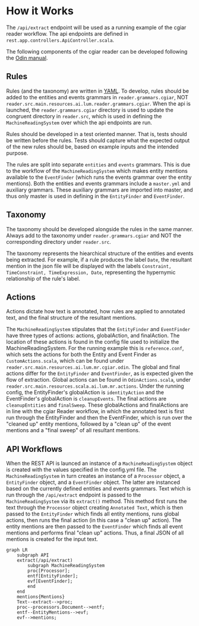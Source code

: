# How it Works

The ```/api/extract``` endpoint will be used as a running example of the cgiar reader workflow. The api endpoints are defined in ```rest.app.controllers.ApiController.scala```.

The following components of the cgiar reader can be developed following the [Odin manual](https://arxiv.org/pdf/1509.07513.pdf).

## Rules

Rules (and the taxonomy) are written in [YAML](https://yaml.org/). To develop, rules should be added to the entities and events grammars in ```reader.grammars.cgiar```, NOT ```reader.src.main.resources.ai.lum.reader.grammars.cgiar```. When the api is launched, the ```reader.grammars.cgiar``` directory is used to update the congruent directory in ```reader.src```, which is used in defining the ```MachineReadingSystem``` over which the api endpoints are run.

Rules should be developed in a test oriented manner. That is, tests should be written before the rules. Tests should capture what the expected output of the new rules should be, based on example inputs and the intended purpose.

The rules are split into separate `entities` and `events` grammars. This is due to the workflow of the `MachineReadingSystem` which makes entity mentions available to the `EventFinder` (which runs the events grammar over the entity mentions). Both the entities and events grammars include a `master.yml` and auxiliary grammars. These auxiliary grammars are imported into master, and thus only master is used in defining in the `EntityFinder` and `EventFinder`.

## Taxonomy

The taxonomy should be developed alongside the rules in the same manner. Always add to the taxonomy under ```reader.grammars.cgiar``` and NOT the corresponding directory under ```reader.src```.

The taxonomy represents the hiearchical structure of the entities and events being extracted. For example, if a rule produces the label ```Date```, the resultant mention in the json file will be displayed with the labels ```Constraint, TimeConstraint, TimeExpression, Date```, representing the hypernymic relationship of the rule's label.

## Actions

Actions dictate how text is annotated, how rules are applied to annotated text, and the final structure of the resultant mentions.

The `MachineReadingSystem` stipulates that the `EntityFinder` and `EventFinder` have three types of actions: actions, globalAction, and finalAction. The location of these actions is found in the config file used to initialize the MachineReadingSystem. For the running example this is ```reference.conf```, which sets the actions for both the Entity and Event Finder as ```CustomActions.scala```, which can be found under ```reader.src.main.resources.ai.lum.mr.cgiar.odin```. The global and final actions differ for the `EntityFinder` and `EventFinder`, as is expected given the flow of extraction. Global actions can be found in ```OdinActions.scala```, under ```reader.src.main.resources.scala.ai.lum.mr.actions```. Under the running config, the EntityFinder's globalAction is ```identityAction``` and the EventFinder's globalAction is ```cleanupEvents```. The final actions are ```cleanupEntities``` and ```finalSweep```. These globalActions and finalActions are in line with the cgiar Reader workflow, in which the annotated text is first run through the EntityFinder and then the EventFinder, which is run over the "cleaned up" entity mentions, followed by a "clean up" of the event mentions and a "final sweep" of all resultant mentions.

## API Workflows

When the REST API is launced an instance of a `MachineReadingSystem` object is created with the values specified in the config.yml file. The `MachineReadingSystem` in turn creates an instance of a `Processor` object, a `EntityFinder` object, and a `EventFinder` object. The latter are instanced based on the currently defined entities and events grammars. Text which is run through the `/api/extract` endpoint is passed to the `MachineReadingSystem` via its `extract()` method. This method first runs the text through the `Processor` object creating `Annotated Text`, which is then passed to the `EntityFinder` which finds all entity mentions, runs global actions, then runs the final action (in this case a "clean up" action). The entity mentions are then passed to the `EventFinder` which finds all event mentions and performs final "clean up" actions. Thus, a final JSON of all mentions is created for the input text.

```mermaid
graph LR
    subgraph API
    extract(/api/extract)
        subgraph MachineReadingSystem
        proc[Processor];
        entf[EntityFinder];
        evf[EventFinder];
        end
    end
    mentions{Mentions}
    Text--extract-->proc;
    proc--processors.Document-->entf;
    entf--EntityMentions-->evf;
    evf-->mentions;
```